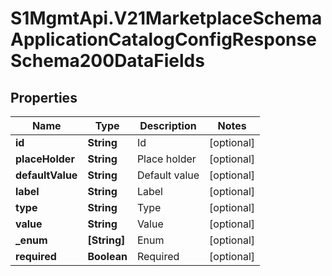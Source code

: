 # S1MgmtApi.V21MarketplaceSchemaApplicationCatalogConfigResponseSchema200DataFields

## Properties
Name | Type | Description | Notes
------------ | ------------- | ------------- | -------------
**id** | **String** | Id | [optional] 
**placeHolder** | **String** | Place holder | [optional] 
**defaultValue** | **String** | Default value | [optional] 
**label** | **String** | Label | [optional] 
**type** | **String** | Type | [optional] 
**value** | **String** | Value | [optional] 
**_enum** | **[String]** | Enum | [optional] 
**required** | **Boolean** | Required | [optional] 


